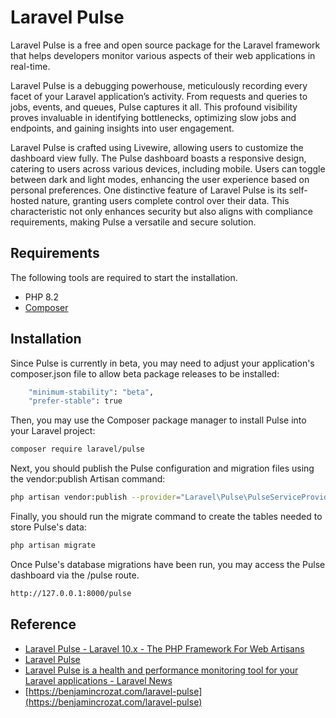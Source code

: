 # Laravel Pulse
Laravel Pulse is a free and open source package for the Laravel framework that helps developers monitor various aspects of their web applications in real-time.

Laravel Pulse is a debugging powerhouse, meticulously recording every facet of your Laravel application’s activity. From requests and queries to jobs, events, and queues, Pulse captures it all. This profound visibility proves invaluable in identifying bottlenecks, optimizing slow jobs and endpoints, and gaining insights into user engagement.

Laravel Pulse is crafted using Livewire, allowing users to customize the dashboard view fully. The Pulse dashboard boasts a responsive design, catering to users across various devices, including mobile. Users can toggle between dark and light modes, enhancing the user experience based on personal preferences.
One distinctive feature of Laravel Pulse is its self-hosted nature, granting users complete control over their data. This characteristic not only enhances security but also aligns with compliance requirements, making Pulse a versatile and secure solution.

## Requirements

The following tools are required to start the installation.

- PHP 8.2
- [Composer](https://getcomposer.org/download/)

## Installation

Since Pulse is currently in beta, you may need to adjust your application's composer.json file to allow beta package releases to be installed:

```bash
    "minimum-stability": "beta",
    "prefer-stable": true
```

Then, you may use the Composer package manager to install Pulse into your Laravel project:

```bash
composer require laravel/pulse
```

Next, you should publish the Pulse configuration and migration files using the vendor:publish Artisan command:

```bash
php artisan vendor:publish --provider="Laravel\Pulse\PulseServiceProvider"
```

Finally, you should run the migrate command to create the tables needed to store Pulse's data:

```bash
php artisan migrate
```
Once Pulse's database migrations have been run, you may access the Pulse dashboard via the /pulse route.

```bash
http://127.0.0.1:8000/pulse
```

## Reference

- [Laravel Pulse - Laravel 10.x - The PHP Framework For Web Artisans](https://laravel.com/docs/10.x/pulse)
- [Laravel Pulse](https://pulse.laravel.com/)
- [Laravel Pulse is a health and performance monitoring tool for your Laravel applications - Laravel News](https://laravel-news.com/laravel-pulse)
- [https://benjamincrozat.com/laravel-pulse](https://benjamincrozat.com/laravel-pulse)

